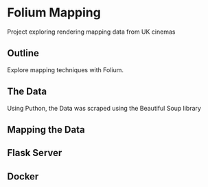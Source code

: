 # Folium Mapping
Project exploring rendering mapping data from UK cinemas

## Outline

Explore mapping techniques with Folium.


## The Data

Using Puthon, the Data was scraped using the Beautiful Soup library

## Mapping the Data


## Flask Server


## Docker

